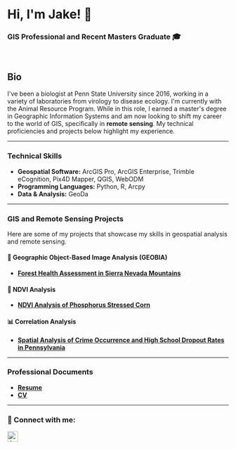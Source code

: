 # Hi, I'm Jake! 👋

### GIS Professional and Recent Masters Graduate 🎓

<br>

## Bio
I've been a biologist at Penn State University since 2016, working in a variety of laboratories from virology to disease ecology. I'm currently with the Animal Resource Program. While in this role, I earned a master's degree in Geographic Information Systems and am now looking to shift my career to the world of GIS, specifically in **remote sensing**. My technical proficiencies and projects below highlight my experience.

---


### Technical Skills

-   **Geospatial Software:** ArcGIS Pro, ArcGIS Enterprise, Trimble eCognition, Pix4D Mapper, QGIS, WebODM
-   **Programming Languages:** Python, R, Arcpy
-   **Data & Analysis:** GeoDa

---

### GIS and Remote Sensing Projects

Here are some of my projects that showcase my skills in geospatial analysis and remote sensing.

#### 🌳 Geographic Object-Based Image Analysis (GEOBIA)
- [**Forest Health Assessment in Sierra Nevada Mountains**](https://github.com/JakeP2015/Forest-Health-Assessment-in-Sierra-Nevada-Mountains.git)

#### 🌽 NDVI Analysis
- [**NDVI Analysis of Phosphorus Stressed Corn**](https://github.com/JakeP2015/NDVI-Analysis-of-Phosphorous-Stressed-Corn.git)

#### 📊 Correlation Analysis
- [**Spatial Analysis of Crime Occurrence and High School Dropout Rates in Pennsylvania**](https://github.com/JakeP2015/Spatial-Analysis-of-Crime-Occurrence-and-High-School-Dropout-Rates-in-Pennsylvania.git)

---

### Professional Documents

- [**Resume**](https://github.com/JakeP2015/Resume.git)
- [**CV**](https://github.com/JakeP2015/CV.git)

---

### 🤳 Connect with me:

[<img align="left" alt="JakeP2015 | LinkedIn" width="24px" src="https://cdn.jsdelivr.net/npm/simple-icons@v3/icons/linkedin.svg" />][linkedin]

[linkedin]: https://linkedin.com/in/jacob-perryman-462a87161
